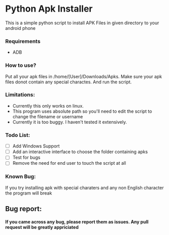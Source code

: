 # Python Apk Installer
This is a simple python script to install APK Files in given directory to your android phone
### Requirements
* ADB

### How to use?
Put all your apk files in /home/[User]/Downloads/Apks. Make sure your apk files donot contain any special charactes. And run the script.

### Limitations:
* Currently this only works on linux.
* This program uses absolute path so you'll need to edit the script to change the filename or username
* Currently it is too buggy. I haven't tested it extensively.
  
### Todo List:
- [ ] Add Windows Support
- [ ] Add an interactive interface to choose the folder containing apks
- [ ] Test for bugs
- [ ] Remove the need for end user to touch the script at all

### Known Bug:
If you try installing apk with special charaters and any non English character the program will break

## Bug report:
 #### If you came across any bug, please report them as issues. Any pull request will be greatly appriciated
